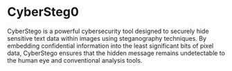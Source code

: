 # CyberSteg0
CyberStego is a powerful cybersecurity tool designed to securely hide sensitive text data within images using steganography techniques. By embedding confidential information into the least significant bits of pixel data, CyberStego ensures that the hidden message remains undetectable to the human eye and conventional analysis tools.  
